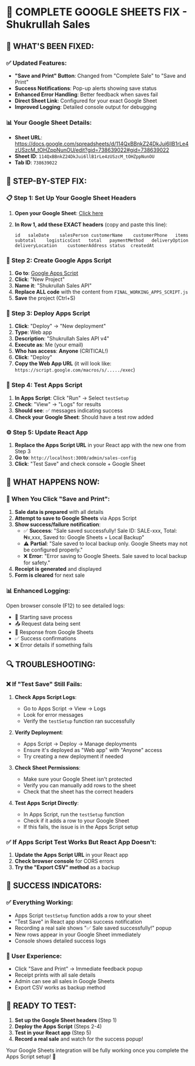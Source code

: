 # 🔧 COMPLETE GOOGLE SHEETS FIX - Shukrullah Sales

## 🎯 WHAT'S BEEN FIXED:

### ✅ **Updated Features:**
- **"Save and Print" Button**: Changed from "Complete Sale" to "Save and Print"
- **Success Notifications**: Pop-up alerts showing save status
- **Enhanced Error Handling**: Better feedback when saves fail
- **Direct Sheet Link**: Configured for your exact Google Sheet
- **Improved Logging**: Detailed console output for debugging

### 📊 **Your Google Sheet Details:**
- **Sheet URL**: https://docs.google.com/spreadsheets/d/114QxBBnkZ24DkJui6llB1rLe4zUSzcM_tOHZppNunOU/edit?gid=738639022#gid=738639022
- **Sheet ID**: `114QxBBnkZ24DkJui6llB1rLe4zUSzcM_tOHZppNunOU`
- **Tab ID**: `738639022`

## 🚀 **STEP-BY-STEP FIX:**

### **📋 Step 1: Set Up Your Google Sheet Headers**

1. **Open your Google Sheet**: [Click here](https://docs.google.com/spreadsheets/d/114QxBBnkZ24DkJui6llB1rLe4zUSzcM_tOHZppNunOU/edit?gid=738639022#gid=738639022)

2. **In Row 1, add these EXACT headers** (copy and paste this line):
   ```
   id	saleDate	salesPerson	customerName	customerPhone	items	subtotal	logisticsCost	total	paymentMethod	deliveryOption	deliveryLocation	customerAddress	status	createdAt
   ```

### **📝 Step 2: Create Google Apps Script**

1. **Go to**: [Google Apps Script](https://script.google.com)
2. **Click**: "New Project"
3. **Name it**: "Shukrullah Sales API"
4. **Replace ALL code** with the content from `FINAL_WORKING_APPS_SCRIPT.js`
5. **Save** the project (Ctrl+S)

### **🚀 Step 3: Deploy Apps Script**

1. **Click**: "Deploy" → "New deployment"
2. **Type**: Web app
3. **Description**: "Shukrullah Sales API v4"
4. **Execute as**: Me (your email)
5. **Who has access**: **Anyone** (CRITICAL!)
6. **Click**: "Deploy"
7. **Copy the Web App URL** (it will look like: `https://script.google.com/macros/s/...../exec`)

### **🧪 Step 4: Test Apps Script**

1. **In Apps Script**: Click "Run" → Select `testSetup`
2. **Check**: "View" → "Logs" for results
3. **Should see**: ✅ messages indicating success
4. **Check your Google Sheet**: Should have a test row added

### **⚙️ Step 5: Update React App**

1. **Replace the Apps Script URL** in your React app with the new one from Step 3
2. **Go to**: `http://localhost:3000/admin/sales-config`
3. **Click**: "Test Save" and check console + Google Sheet

## 🎯 **WHAT HAPPENS NOW:**

### **💾 When You Click "Save and Print":**

1. **Sale data is prepared** with all details
2. **Attempt to save to Google Sheets** via Apps Script
3. **Show success/failure notification**:
   - ✅ **Success**: "Sale saved successfully! Sale ID: SALE-xxx, Total: ₦x,xxx, Saved to: Google Sheets + Local Backup"
   - ⚠️ **Partial**: "Sale saved to local backup only. Google Sheets may not be configured properly."
   - ❌ **Error**: "Error saving to Google Sheets. Sale saved to local backup for safety."
4. **Receipt is generated** and displayed
5. **Form is cleared** for next sale

### **📊 Enhanced Logging:**

Open browser console (F12) to see detailed logs:
- 🚀 Starting save process
- 📤 Request data being sent
- 📡 Response from Google Sheets
- ✅ Success confirmations
- ❌ Error details if something fails

## 🔍 **TROUBLESHOOTING:**

### **❌ If "Test Save" Still Fails:**

1. **Check Apps Script Logs**:
   - Go to Apps Script → View → Logs
   - Look for error messages
   - Verify the `testSetup` function ran successfully

2. **Verify Deployment**:
   - Apps Script → Deploy → Manage deployments
   - Ensure it's deployed as "Web app" with "Anyone" access
   - Try creating a new deployment if needed

3. **Check Sheet Permissions**:
   - Make sure your Google Sheet isn't protected
   - Verify you can manually add rows to the sheet
   - Check that the sheet has the correct headers

4. **Test Apps Script Directly**:
   - In Apps Script, run the `testSetup` function
   - Check if it adds a row to your Google Sheet
   - If this fails, the issue is in the Apps Script setup

### **✅ If Apps Script Test Works But React App Doesn't:**

1. **Update the Apps Script URL** in your React app
2. **Check browser console** for CORS errors
3. **Try the "Export CSV" method** as a backup

## 🎊 **SUCCESS INDICATORS:**

### **✅ Everything Working:**
- Apps Script `testSetup` function adds a row to your sheet
- "Test Save" in React app shows success notification
- Recording a real sale shows "✅ Sale saved successfully!" popup
- New rows appear in your Google Sheet immediately
- Console shows detailed success logs

### **📱 User Experience:**
- Click "Save and Print" → Immediate feedback popup
- Receipt prints with all sale details
- Admin can see all sales in Google Sheets
- Export CSV works as backup method

## 🚀 **READY TO TEST:**

1. **Set up the Google Sheet headers** (Step 1)
2. **Deploy the Apps Script** (Steps 2-4)
3. **Test in your React app** (Step 5)
4. **Record a real sale** and watch for the success popup!

Your Google Sheets integration will be fully working once you complete the Apps Script setup! 🎉
